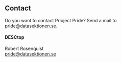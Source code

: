 ## Contact

Do you want to contact Prioject Pride? Send a mail to [pride@datasektionen.se](mailto:pride@datasektionen.se).

#### DESCtop

Robert Rosenquist </br>
[pride@datasektionen.se](mailto:pride@datasektionen.se)
